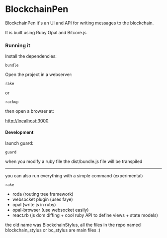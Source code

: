 # BlockchainPen

BlockchainPen it's an UI and API for writing messages to the blockchain.

It is built using Ruby Opal and Bitcore.js

### Running it

Install the dependencies:

    bundle


Open the project in a webserver:

    rake

or

    rackup



then open a browser at:

<http://localhost:3000>


#### Development


launch guard:

    guard


when you modify a ruby file the dist/bundle.js file will be transpiled


---

you can also run everything with a simple command (experimental)

    rake



- roda (routing tree framework)
- websocket plugin (uses faye)
- opal (write js in ruby)
- opal-browser (use websocket easily)
- react.rb (js dom diffing + cool ruby API to define views + state models)

the old name was BlockchainStylus, all the files in the repo named blockchain_stylus or bc_stylus are main files :)
